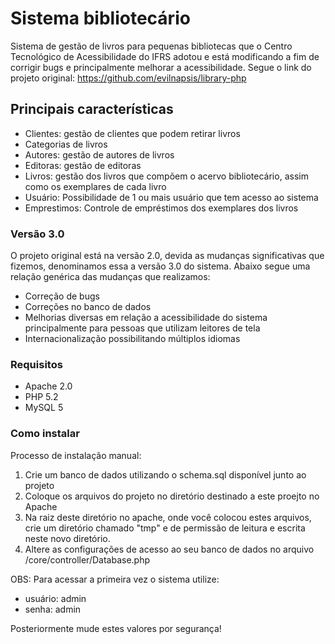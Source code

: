 # Sistema bibliotecário
Sistema de gestão de livros para pequenas bibliotecas que o Centro Tecnológico de Acessibilidade do IFRS adotou e está modificando a fim de corrigir bugs e principalmente melhorar a acessibilidade. Segue o link do projeto original: https://github.com/evilnapsis/library-php

## Principais características

- Clientes: gestão de clientes que podem retirar livros
- Categorias de livros
- Autores: gestão de autores de livros
- Editoras: gestão de editoras
- Livros: gestão dos livros que compõem o acervo bibliotecário, assim como os exemplares de cada livro
- Usuário: Possibilidade de 1 ou mais usuário que tem acesso ao sistema
- Emprestimos: Controle de empréstimos dos exemplares dos livros

### Versão 3.0
O projeto original está na versão 2.0, devida as mudanças significativas que fizemos, denominamos essa a versão 3.0 do sistema. Abaixo segue uma relação genérica das mudanças que realizamos:

- Correção de bugs
- Correções no banco de dados
- Melhorias diversas em relação a acessibilidade do sistema principalmente para pessoas que utilizam leitores de tela
- Internacionalização possibilitando múltiplos idiomas

### Requisitos

- Apache 2.0
- PHP 5.2
- MySQL 5

### Como instalar
Processo de instalação manual:

1. Crie um banco de dados utilizando o schema.sql disponível junto ao projeto
2. Coloque os arquivos do projeto no diretório destinado a este proejto no Apache
3. Na raiz deste diretório no apache, onde você colocou estes arquivos, crie um diretório chamado "tmp" e de permissão de leitura e escrita neste novo diretório.
4. Altere as configurações de acesso ao seu banco de dados no arquivo /core/controller/Database.php

OBS: Para acessar a primeira vez o sistema utilize:

- usuário: admin
- senha: admin

Posteriormente mude estes valores por segurança!
